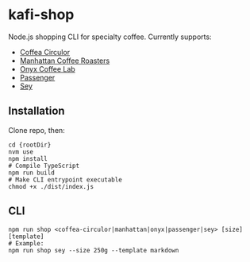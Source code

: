 # kafi-shop

Node.js shopping CLI for specialty coffee. Currently supports:

- [Coffea Circulor](https://coffeacirculor.com/)
- [Manhattan Coffee Roasters](https://manhattancoffeeroasters.com/)
- [Onyx Coffee Lab](https://onyxcoffeelab.com/)
- [Passenger](https://www.passengercoffee.com/)
- [Sey](https://www.seycoffee.com/)

## Installation

Clone repo, then:

```shell
cd {rootDir}
nvm use
npm install
# Compile TypeScript
npm run build
# Make CLI entrypoint executable
chmod +x ./dist/index.js
```

## CLI

```shell
npm run shop <coffea-circulor|manhattan|onyx|passenger|sey> [size] [template]
# Example:
npm run shop sey --size 250g --template markdown
```
